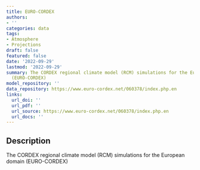 ```yaml
---
title: EURO-CORDEX
authors:
- ''
categories: data
tags:
- Atmosphere
- Projections
draft: false
featured: false
date: '2022-09-29'
lastmod: '2022-09-29'
summary: The CORDEX regional climate model (RCM) simulations for the European domain
  (EURO-CORDEX)
model_repository: ''
data_repository: https://www.euro-cordex.net/060378/index.php.en
links:
  url_doi: ''
  url_pdf: ''
  url_source: https://www.euro-cordex.net/060378/index.php.en
  url_docs: ''
---
```


## Description

The CORDEX regional climate model (RCM) simulations for the European domain (EURO-CORDEX)

